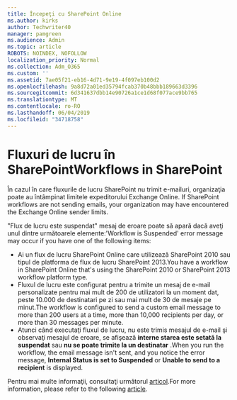 ```yaml
---
title: Începeţi cu SharePoint Online
ms.author: kirks
author: Techwriter40
manager: pamgreen
ms.audience: Admin
ms.topic: article
ROBOTS: NOINDEX, NOFOLLOW
localization_priority: Normal
ms.collection: Adm_O365
ms.custom: ''
ms.assetid: 7ae05f21-eb16-4d71-9e19-4f097eb100d2
ms.openlocfilehash: 9a8d72a01ed35794fcab370b48bbb189663d3396
ms.sourcegitcommit: 6d341637dbb14e90726a1ce1d68f077ace9bb765
ms.translationtype: MT
ms.contentlocale: ro-RO
ms.lasthandoff: 06/04/2019
ms.locfileid: "34718758"
---
```

# <a name="workflows-in-sharepoint"></a><span data-ttu-id="978ad-102">Fluxuri de lucru în SharePoint</span><span class="sxs-lookup"><span data-stu-id="978ad-102">Workflows in SharePoint</span></span>

<p><span data-ttu-id="978ad-103">În cazul în care fluxurile de lucru SharePoint nu trimit e-mailuri, organizaţia poate au întâmpinat limitele expeditorului Exchange Online.&nbsp;</span><span class="sxs-lookup"><span data-stu-id="978ad-103">If SharePoint workflows are not sending emails, your organization may have encountered the Exchange Online sender limits.&nbsp;</span></span></p> <p><span data-ttu-id="978ad-104">"Flux de lucru este suspendat" mesaj de eroare poate să apară dacă aveţi unul dintre următoarele elemente:</span><span class="sxs-lookup"><span data-stu-id="978ad-104">'Workflow is Suspended' error message may occur if you have one of the following items:</span></span></p> <ul> <li><span data-ttu-id="978ad-105">Ai un flux de lucru SharePoint Online care utilizează SharePoint 2010 sau tipul de platforma de flux de lucru SharePoint 2013.</span><span class="sxs-lookup"><span data-stu-id="978ad-105">You have a workflow in SharePoint Online that's using the SharePoint 2010 or SharePoint 2013 workflow platform type.</span></span></li> <li><span data-ttu-id="978ad-106">Fluxul de lucru este configurat pentru a trimite un mesaj de e-mail personalizate pentru mai mult de 200 de utilizatori la un moment dat, peste 10.000 de destinatari pe zi sau mai mult de 30 de mesaje pe minut.</span><span class="sxs-lookup"><span data-stu-id="978ad-106">The workflow is configured to send a custom email message to more than 200 users at a time, more than 10,000 recipients per day, or more than 30 messages per minute.</span></span></li> <li><span data-ttu-id="978ad-107">Atunci când executaţi fluxul de lucru, nu este trimis mesajul de e-mail şi observaţi mesajul de eroare, se afişează <strong>interne starea este setată la suspendat</strong> sau <strong>nu se poate trimite la un destinatar</strong> .</span><span class="sxs-lookup"><span data-stu-id="978ad-107">When you run the workflow, the email message isn't sent, and you notice the error message, <strong>Internal Status is set to Suspended</strong> or <strong>Unable to send to a recipient</strong> is displayed.</span></span></li> </ul> <p><span data-ttu-id="978ad-108">Pentru mai multe informaţii, consultaţi următorul <a href="https://support.office.com/en-us/article/-daily-email-limit-has-exceeded-and-your-workflow-has-been-suspended-or-unable-to-send-to-a-recipient-error-in-a-sharepoint-online-workflow-89d02169-5fa6-4259-affc-73edb6ca9fb6?ui=en-US&amp;rs=en-US&amp;ad=US">articol</a>.</span><span class="sxs-lookup"><span data-stu-id="978ad-108">For more information, please refer to the following <a href="https://support.office.com/en-us/article/-daily-email-limit-has-exceeded-and-your-workflow-has-been-suspended-or-unable-to-send-to-a-recipient-error-in-a-sharepoint-online-workflow-89d02169-5fa6-4259-affc-73edb6ca9fb6?ui=en-US&amp;rs=en-US&amp;ad=US">article</a>.</span></span></p>


